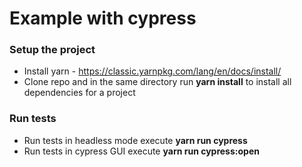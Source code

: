 # Example with cypress

### Setup the project
- Install yarn - https://classic.yarnpkg.com/lang/en/docs/install/
- Clone repo and in the same directory run **yarn install** to install all dependencies for a project

### Run tests
- Run tests in headless mode execute **yarn run cypress**
- Run tests in cypress GUI execute **yarn run cypress:open**

